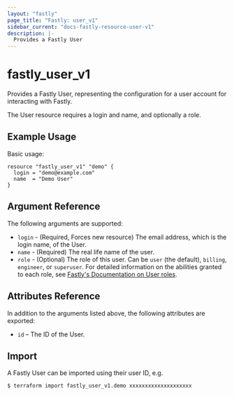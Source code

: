 ```yaml
---
layout: "fastly"
page_title: "Fastly: user_v1"
sidebar_current: "docs-fastly-resource-user-v1"
description: |-
  Provides a Fastly User
---
```


# fastly_user_v1

Provides a Fastly User, representing the configuration for a user account for interacting with Fastly.

The User resource requires a login and name, and optionally a role.

## Example Usage

Basic usage:

```hcl
resource "fastly_user_v1" "demo" {
  login = "demo@example.com"
  name  = "Demo User"
}
```

## Argument Reference

The following arguments are supported:

* `login` - (Required, Forces new resource) The email address, which is the login name, of the User.
* `name` - (Required) The real life name of the user.
* `role` - (Optional) The role of this user. Can be `user` (the default), `billing`, `engineer`, or `superuser`. For detailed information on the abilities granted to each role, see [Fastly's Documentation on User roles](https://docs.fastly.com/en/guides/configuring-user-roles-and-permissions#user-roles-and-what-they-can-do).

## Attributes Reference

In addition to the arguments listed above, the following attributes are exported:

* `id` – The ID of the User.

## Import

A Fastly User can be imported using their user ID, e.g.

```
$ terraform import fastly_user_v1.demo xxxxxxxxxxxxxxxxxxxx
```
